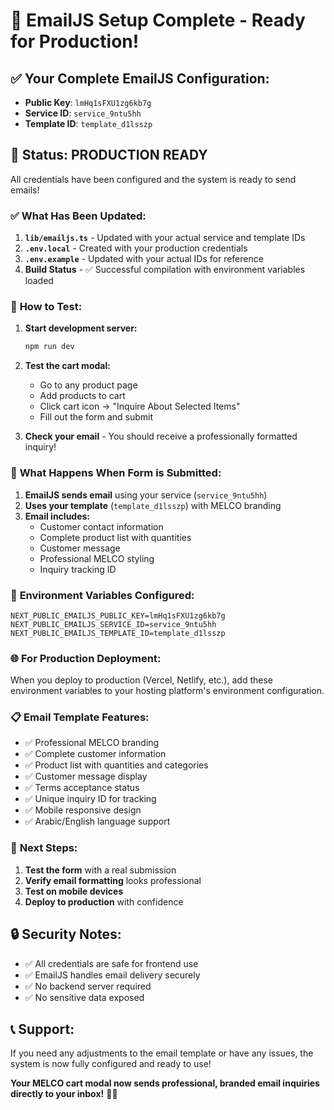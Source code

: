 # 🎉 EmailJS Setup Complete - Ready for Production!

## ✅ **Your Complete EmailJS Configuration:**

- **Public Key**: `lmHq1sFXU1zg6kb7g`
- **Service ID**: `service_9ntu5hh`
- **Template ID**: `template_d1lsszp`

## 🚀 **Status: PRODUCTION READY**

All credentials have been configured and the system is ready to send emails!

### ✅ **What Has Been Updated:**

1. **`lib/emailjs.ts`** - Updated with your actual service and template IDs
2. **`.env.local`** - Created with your production credentials
3. **`.env.example`** - Updated with your actual IDs for reference
4. **Build Status** - ✅ Successful compilation with environment variables loaded

### 🧪 **How to Test:**

1. **Start development server:**

   ```bash
   npm run dev
   ```

2. **Test the cart modal:**

   - Go to any product page
   - Add products to cart
   - Click cart icon → "Inquire About Selected Items"
   - Fill out the form and submit

3. **Check your email** - You should receive a professionally formatted inquiry!

### 📧 **What Happens When Form is Submitted:**

1. **EmailJS sends email** using your service (`service_9ntu5hh`)
2. **Uses your template** (`template_d1lsszp`) with MELCO branding
3. **Email includes:**
   - Customer contact information
   - Complete product list with quantities
   - Customer message
   - Professional MELCO styling
   - Inquiry tracking ID

### 🔧 **Environment Variables Configured:**

```env
NEXT_PUBLIC_EMAILJS_PUBLIC_KEY=lmHq1sFXU1zg6kb7g
NEXT_PUBLIC_EMAILJS_SERVICE_ID=service_9ntu5hh
NEXT_PUBLIC_EMAILJS_TEMPLATE_ID=template_d1lsszp
```

### 🌐 **For Production Deployment:**

When you deploy to production (Vercel, Netlify, etc.), add these environment variables to your hosting platform's environment configuration.

### 📋 **Email Template Features:**

- ✅ Professional MELCO branding
- ✅ Complete customer information
- ✅ Product list with quantities and categories
- ✅ Customer message display
- ✅ Terms acceptance status
- ✅ Unique inquiry ID for tracking
- ✅ Mobile responsive design
- ✅ Arabic/English language support

### 🎯 **Next Steps:**

1. **Test the form** with a real submission
2. **Verify email formatting** looks professional
3. **Test on mobile devices**
4. **Deploy to production** with confidence

## 🔒 **Security Notes:**

- ✅ All credentials are safe for frontend use
- ✅ EmailJS handles email delivery securely
- ✅ No backend server required
- ✅ No sensitive data exposed

## 📞 **Support:**

If you need any adjustments to the email template or have any issues, the system is now fully configured and ready to use!

**Your MELCO cart modal now sends professional, branded email inquiries directly to your inbox!** 🚀📧
